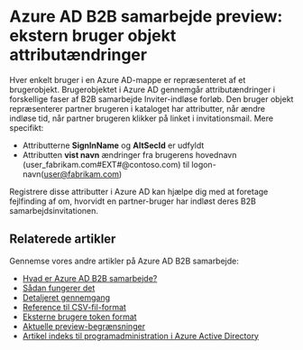<properties
   pageTitle="Eksterne brugere objekt attributændringer til Azure Active Directory B2B samarbejde preview | Microsoft Azure"
   description="Azure Active Directory-B2B understøtter din tværs af firmaer relationer ved at aktivere forretningsforbindelser selektivt adgang til din virksomhedens programmer"
   services="active-directory"
   documentationCenter=""
   authors="viv-liu"
   manager="cliffdi"
   editor=""
   tags=""/>

<tags
   ms.service="active-directory"
   ms.devlang="NA"
   ms.topic="article"
   ms.tgt_pltfrm="NA"
   ms.workload="na"
   ms.date="05/09/2016"
   ms.author="viviali"/>

# <a name="azure-ad-b2b-collaboration-preview-external-user-object-attribute-changes"></a>Azure AD B2B samarbejde preview: ekstern bruger objekt attributændringer

Hver enkelt bruger i en Azure AD-mappe er repræsenteret af et brugerobjekt. Brugerobjektet i Azure AD gennemgår attributændringer i forskellige faser af B2B samarbejde Inviter-indløse forløb. Den bruger objekt repræsenterer partner brugeren i kataloget har attributter, når ændre indløse tid, når partner brugeren klikker på linket i invitationsmail. Mere specifikt:

- Attributterne **SignInName** og **AltSecId** er udfyldt
- Attributten **vist navn** ændringer fra brugerens hovednavn (user_fabrikam.com#EXT#@contoso.com) til logon-navn(user@fabrikam.com)

Registrere disse attributter i Azure AD kan hjælpe dig med at foretage fejlfinding af om, hvorvidt en partner-bruger har indløst deres B2B samarbejdsinvitationen.

## <a name="related-articles"></a>Relaterede artikler
Gennemse vores andre artikler på Azure AD B2B samarbejde:

- [Hvad er Azure AD B2B samarbejde?](active-directory-b2b-what-is-azure-ad-b2b.md)
- [Sådan fungerer det](active-directory-b2b-how-it-works.md)
- [Detaljeret gennemgang](active-directory-b2b-detailed-walkthrough.md)
- [Reference til CSV-fil-format](active-directory-b2b-references-csv-file-format.md)
- [Eksterne brugere token format](active-directory-b2b-references-external-user-token-format.md)
- [Aktuelle preview-begrænsninger](active-directory-b2b-current-preview-limitations.md)
- [Artikel indeks til programadministration i Azure Active Directory](active-directory-apps-index.md)
